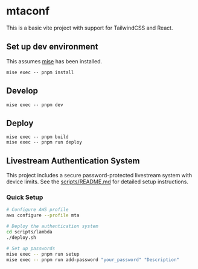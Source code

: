 # mtaconf

This is a basic vite project with support for TailwindCSS and React.

## Set up dev environment

This assumes [mise](https://github.com/jdx/mise) has been installed.

```
mise exec -- pnpm install
```

## Develop

```
mise exec -- pnpm dev
```

## Deploy

```
mise exec -- pnpm build
mise exec -- pnpm run deploy
```

## Livestream Authentication System

This project includes a secure password-protected livestream system with device limits. See the [scripts/README.md](scripts/README.md) for detailed setup instructions.

### Quick Setup

```bash
# Configure AWS profile
aws configure --profile mta

# Deploy the authentication system
cd scripts/lambda
./deploy.sh

# Set up passwords
mise exec -- pnpm run setup
mise exec -- pnpm run add-password "your_password" "Description"
```
